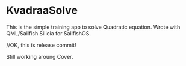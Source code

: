 KvadraaSolve
============

This is the simple training app to solve Quadratic equation. Wrote with QML/Sailfish Silicia for SailfishOS.

//OK, this is release commit! 

Still working aroung Cover.
